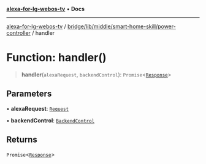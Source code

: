 [**alexa-for-lg-webos-tv**](../../../../../../README.md) • **Docs**

***

[alexa-for-lg-webos-tv](../../../../../../modules.md) / [bridge/lib/middle/smart-home-skill/power-controller](../README.md) / handler

# Function: handler()

> **handler**(`alexaRequest`, `backendControl`): `Promise`\<[`Response`](../../../../../../common/smart-home-skill/response/classes/Response.md)\>

## Parameters

• **alexaRequest**: [`Request`](../../../../../../common/smart-home-skill/request/classes/Request.md)

• **backendControl**: [`BackendControl`](../../../../backend/backend-control/classes/BackendControl.md)

## Returns

`Promise`\<[`Response`](../../../../../../common/smart-home-skill/response/classes/Response.md)\>

